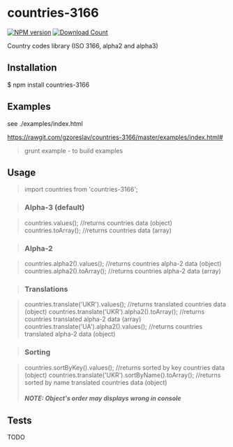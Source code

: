 # countries-3166

[![NPM version][npm-image]][npm-url]
[![Download Count][downloads-image]][downloads-url]

Country codes library (ISO 3166, alpha2 and alpha3)

## Installation

$ npm install countries-3166

## Examples

see ./examples/index.html

https://rawgit.com/gzoreslav/countries-3166/master/examples/index.html#

> grunt example - to build examples

## Usage

> import countries from 'countries-3166';

> ### Alpha-3 (default)

> countries.values(); //returns countries data (object)
> countries.toArray(); //returns countries data (array)

> ### Alpha-2

> countries.alpha2().values(); //returns countries alpha-2 data (object)
> countries.alpha2().toArray(); //returns countries alpha-2 data (array)

> ### Translations

> countries.translate('UKR').values(); //returns translated countries data (object)
> countries.translate('UKR').alpha2().toArray(); //returns countries translated alpha-2 data (array)
> countries.translate('UA').alpha2().values(); //returns countries translated alpha-2 data (object)

> ### Sorting

> countries.sortByKey().values(); //returns sorted by key countries data (object)
> countries.translate('UKR').sortByName().toArray(); //returns sorted by name translated countries data (object)
> ##### NOTE: Object's order may displays wrong in console</span>

## Tests

TODO

[npm-image]: https://img.shields.io/npm/v/countries-3166.svg?style=flat-square
[npm-url]: https://npmjs.org/package/countries-3166
[downloads-image]: http://img.shields.io/npm/dm/countries-3166.svg?style=flat-square
[downloads-url]: https://npmjs.org/package/countries-3166
